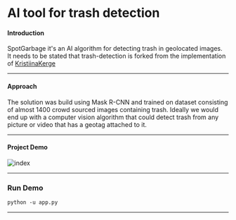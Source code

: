 # AI tool for trash detection 
<h4>Introduction</h4>

SpotGarbage it's an AI algorithm for detecting trash in geolocated images.
<br>
It needs to be stated that trash-detection is forked from the implementation of <a href="https://github.com/letsdoitworld/wade-ai">KristiinaKerge</a>

<hr>
 
 
<h4>Approach</h4>
The solution was build using Mask R-CNN and trained on dataset consisting of almost 1400 crowd sourced images containing trash. Ideally we would end up with a computer vision algorithm that could detect trash from any picture or video that has a geotag attached to it. 

<hr>


<h4>Project Demo</h4>

![index](https://user-images.githubusercontent.com/47077167/118381346-afbc5300-b5f2-11eb-8dd5-030eec7da1de.jpeg)



<hr>

<h3>Run Demo</h3>

```html
python -u app.py 
```

<hr>
